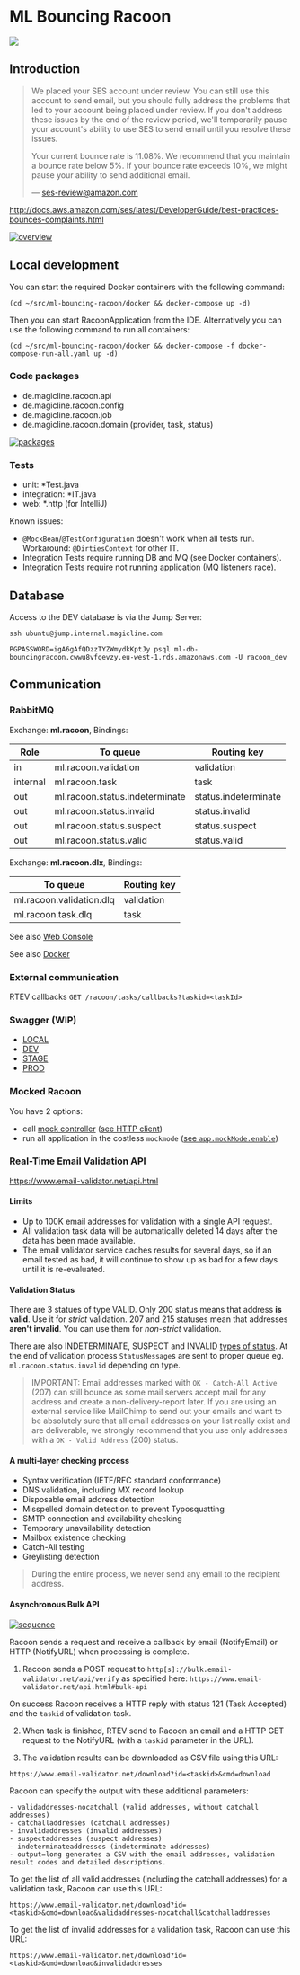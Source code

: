 # ML Bouncing Racoon

![](logo.png)

## Introduction

> We placed your SES account under review. 
> You can still use this account to send email, 
> but you should fully address the problems that led to your account being placed under review. 
> If you don't address these issues by the end of the review period, 
> we'll temporarily pause your account's ability to use SES to send email until you resolve these issues.
> 
> Your current bounce rate is 11.08%. 
> We recommend that you maintain a bounce rate below 5%. 
> If your bounce rate exceeds 10%, we might pause your ability to send additional email.
>
> — ses-review@amazon.com

http://docs.aws.amazon.com/ses/latest/DeveloperGuide/best-practices-bounces-complaints.html

[![overview](doc/overview.png)](doc/overview.plantuml)

## Local development

You can start the required Docker containers with the following command:

`(cd ~/src/ml-bouncing-racoon/docker && docker-compose up -d)`

Then you can start RacoonApplication from the IDE.
Alternatively you can use the following command to run all containers:

`(cd ~/src/ml-bouncing-racoon/docker && docker-compose -f docker-compose-run-all.yaml up -d)`

### Code packages

* de.magicline.racoon.api
* de.magicline.racoon.config
* de.magicline.racoon.job
* de.magicline.racoon.domain (provider, task, status)

[![packages](doc/packages.png)](doc/packages.plantuml)

### Tests

* unit: *Test.java
* integration: *IT.java
* web: *.http (for IntelliJ)

Known issues: 

* `@MockBean`/`@TestConfiguration` doesn't work when all tests run. Workaround: `@DirtiesContext` for other IT.
* Integration Tests require running DB and MQ (see Docker containers). 
* Integration Tests require not running application (MQ listeners race). 

## Database

Access to the DEV database is via the Jump Server:

`ssh ubuntu@jump.internal.magicline.com`

`PGPASSWORD=igA6gAfQDzzTYZWmydkKptJy psql ml-db-bouncingracoon.cwwu8vfqevzy.eu-west-1.rds.amazonaws.com -U racoon_dev`

## Communication

### RabbitMQ

Exchange: **ml.racoon**, Bindings:

|Role    |To queue                         |Routing key
|---|---|---	
|in      |ml.racoon.validation             |validation	
|internal|ml.racoon.task                   |task
|out     |ml.racoon.status.indeterminate   |status.indeterminate	
|out     |ml.racoon.status.invalid         |status.invalid	
|out     |ml.racoon.status.suspect         |status.suspect	
|out     |ml.racoon.status.valid           |status.valid

Exchange: **ml.racoon.dlx**, Bindings:

|To queue                  |Routing key
|---|---	
|ml.racoon.validation.dlq  |validation	
|ml.racoon.task.dlq        |task

See also [Web Console](http://localhost:15672)

See also [Docker](/docker/docker-compose.yaml)
### External communication

RTEV callbacks `GET /racoon/tasks/callbacks?taskid=<taskId>`

### Swagger (WIP)
* [LOCAL](http://localhost:8122/swagger-ui.html)
* [DEV](https://bouncing-racoon.dev.magicline.com/swagger-ui.html)
* [STAGE](https://bouncing-racoon.stage.magicline.com/swagger-ui.html)
* [PROD](https://bouncing-racoon.magicline.com/swagger-ui.html)

### Mocked Racoon

You have 2 options:

* call [mock controller](/src/test/http/mock.http) ([see HTTP client](https://www.jetbrains.com/help/idea/http-client-in-product-code-editor.html))
* run all application in the costless `mockmode` ([see `app.mockMode.enable`](src/main/resources/application.yml)) 

### Real-Time Email Validation API

https://www.email-validator.net/api.html

#### Limits

* Up to 100K email addresses for validation with a single API request.
* All validation task data will be automatically deleted 14 days after the data has been made available.
* The email validator service caches results for several days, so if an email tested as bad, it will continue to show up as bad for a few days until it is re-evaluated. 

#### Validation Status

There are 3 statues of type VALID.
Only 200 status means that address **is valid**. Use it for *strict* validation.
207 and 215 statuses mean that addresses **aren't invalid**. You can use them for *non-strict* validation.

There are also INDETERMINATE, SUSPECT and INVALID [types of status](https://www.email-validator.net/results.html).
At the end of validation process `StatusMessage`s are sent to proper queue eg. `ml.racoon.status.invalid` depending on type.   

> IMPORTANT: Email addresses marked with `OK - Catch-All Active` (207) 
can still bounce as some mail servers accept mail for any address and create a non-delivery-report later. 
If you are using an external service like MailChimp to send out your emails and want to be absolutely sure 
that all email addresses on your list really exist and are deliverable, 
we strongly recommend that you use only addresses with a `OK - Valid Address` (200) status.

#### A multi-layer checking process

* Syntax verification (IETF/RFC standard conformance)
* DNS validation, including MX record lookup
* Disposable email address detection
* Misspelled domain detection to prevent Typosquatting
* SMTP connection and availability checking
* Temporary unavailability detection
* Mailbox existence checking
* Catch-All testing
* Greylisting detection

> During the entire process, we never send any email to the recipient address.

#### Asynchronous Bulk API

[![sequence](doc/sequence.png)](doc/sequence.plantuml)

Racoon sends a request and receive a callback by email (NotifyEmail) or HTTP (NotifyURL) when processing is complete.

1. Racoon sends a POST request to `http[s]://bulk.email-validator.net/api/verify` 
as specified here: `https://www.email-validator.net/api.html#bulk-api`

On success Racoon receives a HTTP reply with status 121 (Task Accepted)
and the `taskid` of validation task.

2. When task is finished, RTEV send to Racoon an email and a HTTP GET
request to the NotifyURL (with a `taskid` parameter in the URL).

3. The validation results can be downloaded as CSV file using this URL:

`https://www.email-validator.net/download?id=<taskid>&cmd=download`

Racoon can specify the output with these additional parameters:

```
- validaddresses-nocatchall (valid addresses, without catchall addresses)
- catchalladdresses (catchall addresses)
- invalidaddresses (invalid addresses)
- suspectaddresses (suspect addresses)
- indeterminateaddresses (indeterminate addresses)
- output=long generates a CSV with the email addresses, validation result codes and detailed descriptions.
```

To get the list of all valid addresses (including the catchall addresses) for a validation task, Racoon can use this URL:

`https://www.email-validator.net/download?id=<taskid>&cmd=download&validaddresses-nocatchall&catchalladdresses`

To get the list of invalid addresses for a validation task, Racoon can use this URL:

`https://www.email-validator.net/download?id=<taskid>&cmd=download&invalidaddresses`